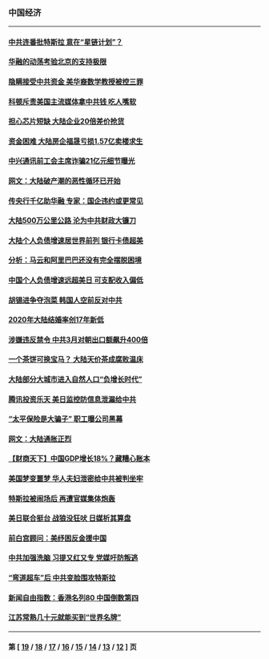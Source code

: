 ### 中国经济
---
#### [中共连番批特斯拉 意在“星链计划”？](../../pages/ncid283/n12898758.md) 
#### [华融的动荡考验北京的支持极限](../../pages/ncid283/n12898038.md) 
#### [隐瞒接受中共资金 美华裔数学教授被控三罪](../../pages/ncid283/n12898336.md) 
#### [科顿斥责美国主流媒体拿中共钱 吃人嘴软](../../pages/ncid283/n12898127.md) 
#### [担心芯片短缺 大陆企业20倍差价抢货](../../pages/ncid283/n12897711.md) 
#### [资金困难 大陆房企福晟亏损1.57亿卖楼求生](../../pages/ncid283/n12897417.md) 
#### [中兴通讯前工会主席诈骗21亿元细节曝光](../../pages/ncid283/n12897554.md) 
#### [网文：大陆破产潮的恶性循环已开始](../../pages/ncid283/n12896895.md) 
#### [传央行千亿助华融 专家：国企违约或更常见](../../pages/ncid283/n12896554.md) 
#### [大陆500万公里公路 沦为中共财政大镰刀](../../pages/ncid283/n12896684.md) 
#### [大陆个人负债增速居世界前列 银行卡债超美](../../pages/ncid283/n12894931.md) 
#### [分析：马云和阿里巴巴还没有完全摆脱困境](../../pages/ncid283/n12896126.md) 
#### [中国个人负债增速远超美日 可支配收入偏低](../../pages/ncid283/n12896005.md) 
#### [胡锡进争夺泡菜 韩国人空前反对中共](../../pages/ncid283/n12895772.md) 
#### [2020年大陆结婚率创17年新低](../../pages/ncid283/n12895033.md) 
#### [涉嫌违反禁令 中共3月对朝出口额飙升400倍](../../pages/ncid283/n12895214.md) 
#### [一个茶饼可换宝马？ 大陆天价茶成腐败温床](../../pages/ncid283/n12894424.md) 
#### [大陆部分大城市进入自然人口“负增长时代”](../../pages/ncid283/n12894103.md) 
#### [腾讯投资乐天 美日监控防信息泄漏给中共](../../pages/ncid283/n12894197.md) 
#### [“太平保险是大骗子” 职工曝公司黑幕](../../pages/ncid283/n12893870.md) 
#### [网文：大陆通胀正烈](../../pages/ncid283/n12892402.md) 
#### [【财商天下】中国GDP增长18%？藏糟心账本](../../pages/ncid283/n12893178.md) 
#### [美国梦变噩梦 华人夫妇泄密给中共被判坐牢](../../pages/ncid283/n12893300.md) 
#### [特斯拉被闹场后 再遭官媒集体炮轰](../../pages/ncid283/n12893131.md) 
#### [美日联合挺台 战狼没狂吠 日媒析其算盘](../../pages/ncid283/n12893224.md) 
#### [前白宫顾问：美纾困反金援中国](../../pages/ncid283/n12893122.md) 
#### [中共加强洗脑 习提又红又专 党媒吁防叛逃](../../pages/ncid283/n12892803.md) 
#### [“弯道超车”后 中共变脸围攻特斯拉](../../pages/ncid283/n12891398.md) 
#### [新闻自由指数：香港名列80 中国倒数第四](../../pages/ncid283/n12892362.md) 
#### [江苏常熟几十元就能买到“世界名牌”](../../pages/ncid283/n12891834.md) 

---
#### 第 [ [19](./19.md) / [18](./18.md) / [17](./17.md) / [16](./16.md) / [15](./15.md) / [14](./14.md) / [13](./13.md) / [12](./12.md) ] 页
